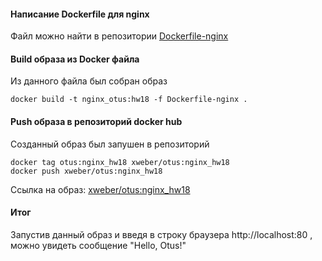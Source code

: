 #### Написание Dockerfile для nginx
Файл можно найти в репозитории 
[Dockerfile-nginx](https://github.com/xeniaweber/otus/blob/test/hw18/Dockerfile-nginx)

#### Build образа из Docker файла
Из данного файла был собран образ
```console
docker build -t nginx_otus:hw18 -f Dockerfile-nginx .
```
#### Push образа в репозиторий docker hub
Созданный образ был запушен в репозиторий 
```console
docker tag otus:nginx_hw18 xweber/otus:nginx_hw18
docker push xweber/otus:nginx_hw18
```
Ссылка на образ:
[xweber/otus:nginx_hw18](https://hub.docker.com/layers/xweber/otus/nginx_hw18/images/sha256-fe02648e189eb11ed5fd2c48ff6b64de061699a9ddf049b146ced22bb19a12f6?context=explore)

#### Итог
Запустив данный образ и введя в строку браузера http://localhost:80 , можно увидеть сообщение "Hello, Otus!"
